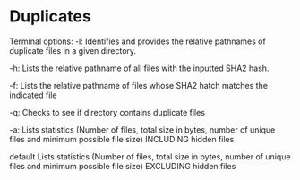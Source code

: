 # Duplicates

Terminal options:
-l:
Identifies and provides the relative pathnames of duplicate files in a given directory.

-h:
Lists the relative pathname of all files with the inputted SHA2 hash.

-f: 
Lists the relative pathname of files whose SHA2 hatch matches the indicated file

-q:
Checks to see if directory contains duplicate files

-a: 
Lists statistics (Number of files,  total size in bytes, number of unique files and minimum possible file size) INCLUDING hidden files

default
Lists statistics (Number of files,  total size in bytes, number of unique files and minimum possible file size) EXCLUDING hidden files
